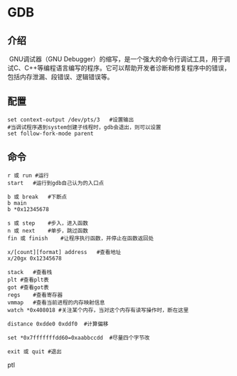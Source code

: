 # GDB

## 介绍

​	GNU调试器（GNU Debugger）的缩写，是一个强大的命令行调试工具，用于调试C、C++等编程语言编写的程序。它可以帮助开发者诊断和修复程序中的错误，包括内存泄漏、段错误、逻辑错误等。

## 配置

```shell
set context-output /dev/pts/3	#设置输出
#当调试程序遇到system创建子线程时，gdb会退出，则可以设置
set follow-fork-mode parent
```



## 命令

```shell
r 或 run	#运行
start	#运行到gdb自己认为的入口点

b 或 break	#下断点
b main
b *0x12345678

s 或 step	#步入，进入函数
n 或 next	#单步，跳过函数
fin 或 finish	#让程序执行函数，并停止在函数返回处

x/[count][format] address	#查看地址
x/20gx 0x12345678

stack	#查看栈
plt	#查看plt表
got	#查看got表
regs	#查看寄存器
vmmap	#查看当前进程的内存映射信息
watch *0x408018	#关注某个内存，当对这个内存有读写操作时，断在这里

distance 0xdde0 0xddf0	#计算偏移

set *0x7fffffffdd60=0xaabbccdd	#尽量四个字节改

exit 或 quit #退出
```



ptl

